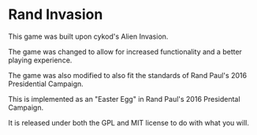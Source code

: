 Rand Invasion
==============
This game was built upon cykod's Alien Invasion.

The game was changed to allow for increased functionality and a better playing experience.

The game was also modified to also fit the standards of Rand Paul's 2016 Presidential Campaign.

This is implemented as an "Easter Egg" in Rand Paul's 2016 Presidental Campaign.

It is released under both the GPL and MIT license to do with what you will.


